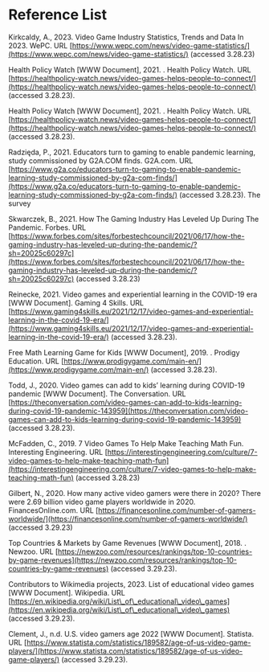 # Reference List

Kirkcaldy, A., 2023. Video Game Industry Statistics, Trends and Data In 2023. WePC. URL [https://www.wepc.com/news/video-game-statistics/](https://www.wepc.com/news/video-game-statistics/) (accessed 3.28.23)

Health Policy Watch \[WWW Document], 2021. . Health Policy Watch. URL [https://healthpolicy-watch.news/video-games-helps-people-to-connect/](https://healthpolicy-watch.news/video-games-helps-people-to-connect/) (accessed 3.28.23).

Health Policy Watch \[WWW Document], 2021. . Health Policy Watch. URL [https://healthpolicy-watch.news/video-games-helps-people-to-connect/](https://healthpolicy-watch.news/video-games-helps-people-to-connect/) (accessed 3.28.23).

Radzięda, P., 2021. Educators turn to gaming to enable pandemic learning, study commissioned by G2A.COM finds. G2A.com. URL [https://www.g2a.co/educators-turn-to-gaming-to-enable-pandemic-learning-study-commissioned-by-g2a-com-finds/](https://www.g2a.co/educators-turn-to-gaming-to-enable-pandemic-learning-study-commissioned-by-g2a-com-finds/) (accessed 3.28.23). The survey

Skwarczek, B., 2021. How The Gaming Industry Has Leveled Up During The Pandemic. Forbes. URL [https://www.forbes.com/sites/forbestechcouncil/2021/06/17/how-the-gaming-industry-has-leveled-up-during-the-pandemic/?sh=20025c60297c](https://www.forbes.com/sites/forbestechcouncil/2021/06/17/how-the-gaming-industry-has-leveled-up-during-the-pandemic/?sh=20025c60297c) (accessed 3.28.23)

Reinecke, 2021. Video games and experiential learning in the COVID-19 era \[WWW Document]. Gaming 4 Skills. URL [https://www.gaming4skills.eu/2021/12/17/video-games-and-experiential-learning-in-the-covid-19-era/](https://www.gaming4skills.eu/2021/12/17/video-games-and-experiential-learning-in-the-covid-19-era/) (accessed 3.28.23).&#x20;

Free Math Learning Game for Kids \[WWW Document], 2019. . Prodigy Education. URL [https://www.prodigygame.com/main-en/](https://www.prodigygame.com/main-en/) (accessed 3.28.23).

Todd, J., 2020. Video games can add to kids’ learning during COVID-19 pandemic \[WWW Document]. The Conversation. URL [https://theconversation.com/video-games-can-add-to-kids-learning-during-covid-19-pandemic-143959](https://theconversation.com/video-games-can-add-to-kids-learning-during-covid-19-pandemic-143959) (accessed 3.28.23).

McFadden, C., 2019. 7 Video Games To Help Make Teaching Math Fun. Interesting Engineering. URL [https://interestingengineering.com/culture/7-video-games-to-help-make-teaching-math-fun](https://interestingengineering.com/culture/7-video-games-to-help-make-teaching-math-fun) (accessed 3.28.23)

Gilbert, N., 2020. How many active video gamers were there in 2020? There were 2.69 billion video game players worldwide in 2020. FinancesOnline.com. URL [https://financesonline.com/number-of-gamers-worldwide/](https://financesonline.com/number-of-gamers-worldwide/) (accessed 3.29.23)

Top Countries & Markets by Game Revenues \[WWW Document], 2018. . Newzoo. URL [https://newzoo.com/resources/rankings/top-10-countries-by-game-revenues](https://newzoo.com/resources/rankings/top-10-countries-by-game-revenues) (accessed 3.29.23).

Contributors to Wikimedia projects, 2023. List of educational video games \[WWW Document]. Wikipedia. URL [https://en.wikipedia.org/wiki/List\_of\_educational\_video\_games](https://en.wikipedia.org/wiki/List\_of\_educational\_video\_games) (accessed 3.29.23).

Clement, J., n.d. U.S. video gamers age 2022 \[WWW Document]. Statista. URL [https://www.statista.com/statistics/189582/age-of-us-video-game-players/](https://www.statista.com/statistics/189582/age-of-us-video-game-players/) (accessed 3.29.23).











